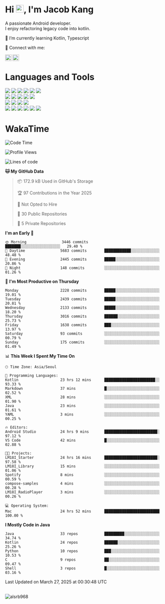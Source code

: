 # Hi <img src="https://media.giphy.com/media/hvRJCLFzcasrR4ia7z/giphy.gif" width="25px">, I'm Jacob Kang
A passionate Android developer.
</br>
I enjoy refactoring legacy code into kotlin.

🌱 I’m currently learning Kotlin, Typescript

🤝 Connect with me:

<a href="https://www.linkedin.com/in/minkyu-kang-b7477b1b2/"><img align="left" src="https://raw.githubusercontent.com/yushi1007/yushi1007/main/images/linkedin.svg" alt="Minkyu Kang | LinkedIn" width="21px"/></a>
<a href="https://www.instagram.com/_jacob_kang/"><img align="left" src="https://raw.githubusercontent.com/yushi1007/yushi1007/main/images/instagram.svg" alt="Jacob Kang | Instagram" width="21px"/></a>

</br>

# Languages and Tools

<div align="left">
<img src="https://img.shields.io/badge/java-007396?logo=java&logoColor=white"/>
<img src="https://img.shields.io/badge/kotlin-7F52FF?logo=kotlin&logoColor=white"/>
<img src="https://img.shields.io/badge/python-3776AB?logo=python&logoColor=white"/>
<img src="https://img.shields.io/badge/bash shell-4EAA25?logo=gnubash&logoColor=white"/>
<img src="https://img.shields.io/badge/c-A8B9CC?logo=c&logoColor=white"/>
<img src="https://img.shields.io/badge/c++-00599C?logo=c%2b%2b&logoColor=white"/>
</div>
<div align="left">
<img src="https://img.shields.io/badge/git-F05032?logo=git&logoColor=white"/>
<img src="https://img.shields.io/badge/github-181717?logo=github&logoColor=white"/>
<img src="https://img.shields.io/badge/mysql-4479A1?logo=mysql&logoColor=white"/>
<img src="https://img.shields.io/badge/sqlite-003B57?logo=sqlite&logoColor=white"/>
<img src="https://img.shields.io/badge/amazon AWS-232F3E?logo=amazonaws&logoColor=white"/>
</div>
<div align="left">
<img src="https://img.shields.io/badge/android-3DDC84?logo=android&logoColor=white"/>
<img src="https://img.shields.io/badge/linux-FCC624?logo=linux&logoColor=white"/>
<img src="https://img.shields.io/badge/flask-000000?logo=flask&logoColor=white"/>
<img src="https://img.shields.io/badge/arduino-00979D?logo=arduino&logoColor=white"/>
</div>
<div align="left">
<img src="https://img.shields.io/badge/slack-4A154B?logo=slack&logoColor=white"/>
<img src="https://img.shields.io/badge/notion-000000?logo=notion&logoColor=white"/>
<img src="https://img.shields.io/badge/jira-0052CC?logo=jira&logoColor=white"/>
<img src="https://img.shields.io/badge/postman-FF6C37?logo=postman&logoColor=white"/>
<img src="https://img.shields.io/badge/intellij-000000?logo=intellijidea&logoColor=white"/>
<img src="https://img.shields.io/badge/pycharm-000000?logo=pycharm&logoColor=white"/>
</div>

# WakaTime

<!--START_SECTION:waka-->
![Code Time](http://img.shields.io/badge/Code%20Time-4%2C700%20hrs%207%20mins-blue)

![Profile Views](http://img.shields.io/badge/Profile%20Views-0-blue)

![Lines of code](https://img.shields.io/badge/From%20Hello%20World%20I%27ve%20Written-5.2%20million%20lines%20of%20code-blue)

**🐱 My GitHub Data** 

> 📦 172.9 kB Used in GitHub's Storage 
 > 
> 🏆 97 Contributions in the Year 2025
 > 
> 🚫 Not Opted to Hire
 > 
> 📜 30 Public Repositories 
 > 
> 🔑 5 Private Repositories 
 > 
**I'm an Early 🐤** 

```text
🌞 Morning                3446 commits        ███████░░░░░░░░░░░░░░░░░░   29.40 % 
🌆 Daytime                5683 commits        ████████████░░░░░░░░░░░░░   48.48 % 
🌃 Evening                2445 commits        █████░░░░░░░░░░░░░░░░░░░░   20.86 % 
🌙 Night                  148 commits         ░░░░░░░░░░░░░░░░░░░░░░░░░   01.26 % 
```
📅 **I'm Most Productive on Thursday** 

```text
Monday                   2228 commits        █████░░░░░░░░░░░░░░░░░░░░   19.01 % 
Tuesday                  2439 commits        █████░░░░░░░░░░░░░░░░░░░░   20.81 % 
Wednesday                2133 commits        █████░░░░░░░░░░░░░░░░░░░░   18.20 % 
Thursday                 3016 commits        ██████░░░░░░░░░░░░░░░░░░░   25.73 % 
Friday                   1638 commits        ███░░░░░░░░░░░░░░░░░░░░░░   13.97 % 
Saturday                 93 commits          ░░░░░░░░░░░░░░░░░░░░░░░░░   00.79 % 
Sunday                   175 commits         ░░░░░░░░░░░░░░░░░░░░░░░░░   01.49 % 
```


📊 **This Week I Spent My Time On** 

```text
🕑︎ Time Zone: Asia/Seoul

💬 Programming Languages: 
Kotlin                   23 hrs 12 mins      ███████████████████████░░   93.33 % 
Markdown                 37 mins             █░░░░░░░░░░░░░░░░░░░░░░░░   02.52 % 
XML                      28 mins             ░░░░░░░░░░░░░░░░░░░░░░░░░   01.90 % 
Java                     23 mins             ░░░░░░░░░░░░░░░░░░░░░░░░░   01.61 % 
YAML                     3 mins              ░░░░░░░░░░░░░░░░░░░░░░░░░   00.25 % 

🔥 Editors: 
Android Studio           24 hrs 9 mins       ████████████████████████░   97.12 % 
VS Code                  42 mins             █░░░░░░░░░░░░░░░░░░░░░░░░   02.88 % 

🐱‍💻 Projects: 
LM18I_Starter            24 hrs 16 mins      ████████████████████████░   97.58 % 
LM18I_Library            15 mins             ░░░░░░░░░░░░░░░░░░░░░░░░░   01.06 % 
Spotify                  8 mins              ░░░░░░░░░░░░░░░░░░░░░░░░░   00.59 % 
compose-samples          4 mins              ░░░░░░░░░░░░░░░░░░░░░░░░░   00.28 % 
LM18I_RadioPlayer        3 mins              ░░░░░░░░░░░░░░░░░░░░░░░░░   00.26 % 

💻 Operating System: 
Mac                      24 hrs 52 mins      █████████████████████████   100.00 % 
```

**I Mostly Code in Java** 

```text
Java                     33 repos            █████████░░░░░░░░░░░░░░░░   34.74 % 
Kotlin                   24 repos            ██████░░░░░░░░░░░░░░░░░░░   25.26 % 
Python                   10 repos            ███░░░░░░░░░░░░░░░░░░░░░░   10.53 % 
C                        9 repos             ██░░░░░░░░░░░░░░░░░░░░░░░   09.47 % 
Shell                    3 repos             █░░░░░░░░░░░░░░░░░░░░░░░░   03.16 % 
```




 Last Updated on March 27, 2025 at 00:30:48 UTC
<!--END_SECTION:waka-->

</br>

<div align="left">
<img align="left" src="https://github-readme-stats.vercel.app/api/top-langs?username=alsrb968&show_icons=true&locale=en&layout=compact&theme=dark" alt="alsrb968" />
</div>
